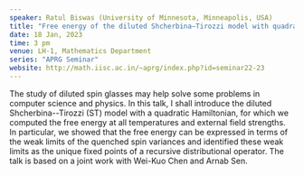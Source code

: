 ```yaml
---
speaker: Ratul Biswas (University of Minnesota, Minneapolis, USA)
title: "Free energy of the diluted Shcherbina–Tirozzi model with quadratic Hamiltonian"
date: 18 Jan, 2023
time: 3 pm
venue: LH-1, Mathematics Department
series: "APRG Seminar"
website: http://math.iisc.ac.in/~aprg/index.php?id=seminar22-23
---
```


The study of diluted spin glasses may help solve some problems in
computer science and physics. In this talk, I shall introduce the
diluted Shcherbina--Tirozzi (ST) model with a quadratic Hamiltonian,
for which we computed the free energy at all temperatures and external
field strengths. In particular, we showed that the free energy can be
expressed in terms of the weak limits of the quenched spin variances
and identified these weak limits as the unique fixed points of a
recursive distributional operator. The talk is based on a joint work
with Wei-Kuo Chen and Arnab Sen.
